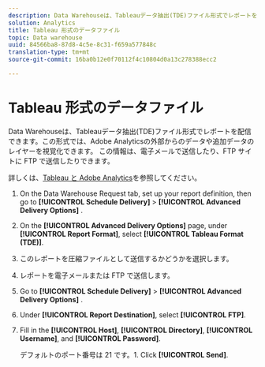```yaml
---
description: Data Warehouseは、Tableauデータ抽出(TDE)ファイル形式でレポートを配信できます。この形式では、Adobe Analyticsの外部からのデータや追加データのレイヤーを視覚化できます。 この情報は、電子メールで送信したり、FTP サイトに FTP で送信したりできます。
solution: Analytics
title: Tableau 形式のデータファイル
topic: Data warehouse
uuid: 84566ba8-87d8-4c5e-8c31-f659a577848c
translation-type: tm+mt
source-git-commit: 16ba0b12e0f70112f4c10804d0a13c278388ecc2

---
```



# Tableau 形式のデータファイル

Data Warehouseは、Tableauデータ抽出(TDE)ファイル形式でレポートを配信できます。この形式では、Adobe Analyticsの外部からのデータや追加データのレイヤーを視覚化できます。 この情報は、電子メールで送信したり、FTP サイトに FTP で送信したりできます。

詳しくは、[Tableau と Adobe Analytics](https://www.tableausoftware.com/about/blog/2014/3/tableau-and-adobe-analytics-digital-marketing-gets-even-more-awesome-29491)を参照してください。

1. On the Data Warehouse Request tab, set up your report definition, then go to **[!UICONTROL Schedule Delivery]** &gt; **[!UICONTROL Advanced Delivery Options]** .
1. On the **[!UICONTROL Advanced Delivery Options]** page, under **[!UICONTROL Report Format]**, select **[!UICONTROL Tableau Format (TDE)]**.
1. このレポートを圧縮ファイルとして送信するかどうかを選択します。
1. レポートを電子メールまたは FTP で送信します。

1. Go to **[!UICONTROL Schedule Delivery]** &gt; **[!UICONTROL Advanced Delivery Options]** .
1. Under **[!UICONTROL Report Destination]**, select **[!UICONTROL FTP]**.
1. Fill in the **[!UICONTROL Host]**, **[!UICONTROL Directory]**, **[!UICONTROL Username]**, and **[!UICONTROL Password]**.

   デフォルトのポート番号は 21 です。1. Click **[!UICONTROL Send]**.
